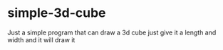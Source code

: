 # simple-3d-cube
Just a simple program that can draw a 3d cube just give it a length and width and it will draw it
